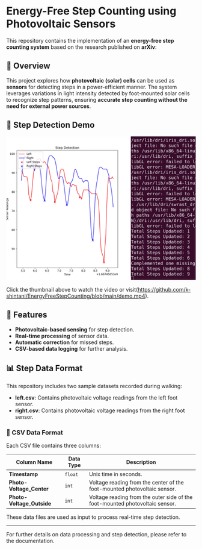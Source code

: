 # Energy-Free Step Counting using Photovoltaic Sensors

This repository contains the implementation of an **energy-free step counting system** based on the research published on **arXiv**:  

## 🚀 Overview
This project explores how **photovoltaic (solar) cells** can be used as **sensors** for detecting steps in a power-efficient manner. The system leverages variations in light intensity detected by foot-mounted solar cells to recognize step patterns, ensuring **accurate step counting without the need for external power sources**.

## 🎥 Step Detection Demo
[![Watch the Video](https://github.com/k-shintani/EnergyFreeStepCounting/blob/main/demo.png)](https://github.com/k-shintani/EnergyFreeStepCounting/blob/main/demo.mp4)

Click the thumbnail above to watch the video or visit(https://github.com/k-shintani/EnergyFreeStepCounting/blob/main/demo.mp4).

## 📌 Features
- **Photovoltaic-based sensing** for step detection.
- **Real-time processing** of sensor data.
- **Automatic correction** for missed steps.
- **CSV-based data logging** for further analysis.

## 📊 Step Data Format

This repository includes two sample datasets recorded during walking:

- **left.csv**: Contains photovoltaic voltage readings from the left foot sensor.
- **right.csv**: Contains photovoltaic voltage readings from the right foot sensor.

### 📁 CSV Data Format

Each CSV file contains three columns:

| Column Name              | Data Type | Description |
|--------------------------|----------|-------------|
| **Timestamp**            | `float`  | Unix time in seconds. |
| **Photo-Voltage_Center** | `int`    | Voltage reading from the center of the foot-mounted photovoltaic sensor. |
| **Photo-Voltage_Outside**| `int`    | Voltage reading from the outer side of the foot-mounted photovoltaic sensor. |

These data files are used as input to process real-time step detection.

---

For further details on data processing and step detection, please refer to the documentation.
